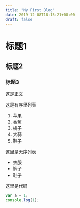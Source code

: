 ```yaml
---
title: "My First Blog"
date: 2019-12-08T18:15:21+08:00
draft: false
---
```


# 标题1
## 标题2
### 标题3
这是正文

这是有序里列表
1. 苹果
2. 香蕉
3. 橘子
4. 大蒜
5. 鞋子

这里是无序列表
* 衣服
* 裤子
* 鞋子

这里是代码 

```javascript
var a = 1;
console.log(1);
```